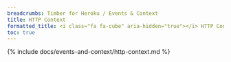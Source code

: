 ```yaml
---
breadcrumbs: Timber for Heroku / Events & Context
title: HTTP Context
formatted_title: <i class="fa fa-cube" aria-hidden="true"></i> HTTP Context
toc: true
---
```


{% include docs/events-and-context/http-context.md %}
